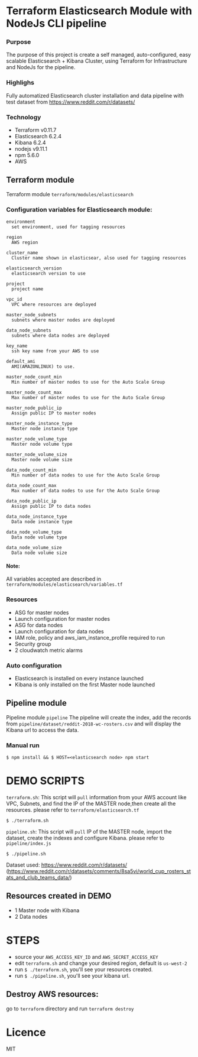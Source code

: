 # Terraform Elasticsearch Module with NodeJs CLI pipeline


### Purpose
The purpose of this project is create a self managed, auto-configured, easy scalable Elasticsearch + Kibana Cluster, using Terraform for Infrastructure and NodeJs for the pipeline.


### Highlighs
Fully automatized Elasticsearch cluster installation and data pipeline with test dataset from https://www.reddit.com/r/datasets/


### Technology
 - Terraform v0.11.7
 - Elasticsearch 6.2.4
 - Kibana 6.2.4
 - nodejs v9.11.1
 - npm 5.6.0
 - AWS


## Terraform module
Terraform module `terraform/modules/elasticsearch`


### Configuration variables for Elasticsearch module:

```
environment
  set environment, used for tagging resources

region
  AWS region

cluster_name
  Cluster name shown in elasticsear, also used for tagging resources

elasticsearch_version
  elasticsearch version to use

project
  project name

vpc_id
  VPC where resources are deployed

master_node_subnets
  subnets where master nodes are deployed

data_node_subnets
  subnets where data nodes are deployed

key_name
  ssh key name from your AWS to use

default_ami
  AMI(AMAZONLINUX) to use.

master_node_count_min
  Min number of master nodes to use for the Auto Scale Group

master_node_count_max
  Max number of master nodes to use for the Auto Scale Group

master_node_public_ip
  Assign public IP to master nodes

master_node_instance_type
  Master node instance type

master_node_volume_type
  Master node volume type

master_node_volume_size
  Master node volume size

data_node_count_min
  Min number of data nodes to use for the Auto Scale Group

data_node_count_max
  Max number of data nodes to use for the Auto Scale Group

data_node_public_ip
  Assign public IP to data nodes

data_node_instance_type
  Data node instance type

data_node_volume_type
  Data node volume type

data_node_volume_size
  Data node volume size
```
#### Note:
All variables accepted are described in `terraform/modules/elasticsearch/variables.tf`


### Resources
 - ASG for master nodes
 - Launch configuration for master nodes
 - ASG for data nodes
 - Launch configuration for data nodes
 - IAM role, policy and aws_iam_instance_profile required to run
 - Security group
 - 2 cloudwatch metric alarms

### Auto configuration
 - Elasticsearch is installed on every instance launched
 - Kibana is only installed on the first Master node launched


## Pipeline module
Pipeline module `pipeline`
The pipeline will create the index, add the records from `pipeline/dataset/reddit-2018-wc-rosters.csv` and will display the Kibana url to access the data.


### Manual run


```
$ npm install && $ HOST=<elasticsearch node> npm start
```


# DEMO SCRIPTS
`terraform.sh`: This script will `pull` information from your AWS account like VPC, Subnets, and find the IP of the MASTER node,then create all the resources.
please refer to `terraform/elasticsearch.tf`


```
$ ./terraform.sh
```


`pipeline.sh`: This script will `pull` IP of the MASTER node, import the dataset, create the indexes and configure Kibana.
please refer to `pipeline/index.js`


```
$ ./pipeline.sh
```

Dataset used: https://www.reddit.com/r/datasets/ (https://www.reddit.com/r/datasets/comments/8sa5vi/world_cup_rosters_stats_and_club_teams_data/)


## Resources created in DEMO
 - 1 Master node with Kibana
 - 2 Data nodes


# STEPS
 - source your `AWS_ACCESS_KEY_ID` and `AWS_SECRET_ACCESS_KEY`
 - edit `terraform.sh` and change your desired region, default is `us-west-2`
 - run `$ ./terraform.sh`, you'll see your resources created.
 - run `$ ./pipeline.sh`, you'll see your kibana url.


## Destroy AWS resources:
go to `terraform` directory and run `terraform destroy`


# Licence
MIT
